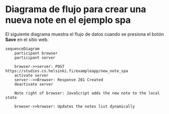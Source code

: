 # Diagrama de flujo para crear una nueva note en el ejemplo spa

El siguiente diagrama muestra el flujo de datos cuando se presiona el botón **Save** en el sitio web.

```mermaid
sequenceDiagram
    participant browser
    participant server

    browser->>server: POST https://studies.cs.helsinki.fi/exampleapp/new_note_spa
    activate server
    server-->>Browser: Response 201 Created
    deactivate server

    Note right of browser: JavaScript adds the new note to the local state

    browser->>browser: Updates the notes list dynamically
